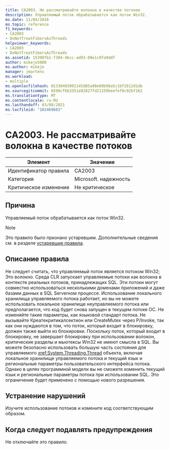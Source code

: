 ```yaml
---
title: CA2003. Не рассматривайте волокна в качестве потоков
description: Управляемый поток обрабатывается как поток Win32.
ms.date: 11/04/2016
ms.topic: reference
f1_keywords:
- CA2003
- DoNotTreatFibersAsThreads
helpviewer_keywords:
- CA2003
- DoNotTreatFibersAsThreads
ms.assetid: 15398fb1-f384-4bcc-ad93-00e1c0fa9ddf
author: mikejo5000
ms.author: mikejo
manager: jmartens
ms.workload:
- multiple
ms.openlocfilehash: 01330403091145d85a98e89b98a5c1bf2612d1db
ms.sourcegitcommit: 8590cf6b3351e82827fd21159beefef0c02bf162
ms.translationtype: MT
ms.contentlocale: ru-RU
ms.lasthandoff: 03/08/2021
ms.locfileid: "102469602"
---
```

# <a name="ca2003-do-not-treat-fibers-as-threads"></a>CA2003. Не рассматривайте волокна в качестве потоков

|Элемент|Значение|
|-|-|
|Идентификатор правила|CA2003|
|Категория|Microsoft. надежность|
|Критическое изменение|Не критическое|

## <a name="cause"></a>Причина
Управляемый поток обрабатывается как поток Win32.

> [!NOTE]
> Это правило было признано устаревшим. Дополнительные сведения см. в разделе [устаревшие правила](fxcop-unported-deprecated-rules.md).

## <a name="rule-description"></a>Описание правила

Не следует считать, что управляемый поток является потоком Win32; Это волокно. Среда CLR запускает управляемые потоки как волокна в контексте реальных потоков, принадлежащих SQL. Эти потоки могут совместно использоваться несколькими доменами приложений и даже базами данных в SQL Serverном процессе. Использование локального хранилища управляемого потока работает, но вы не можете использовать локальное хранилище неуправляемого потока или предполагается, что код будет снова запущен в текущем потоке ОС. Не изменяйте такие параметры, как языковой стандарт потока. Не вызывайте Креатекритикалсектион или CreateMutex через P/Invoke, так как они нуждаются в том, что поток, который входит в блокировку, должен также выйти из блокировки. Поскольку поток, который входит в блокировку, не завершает блокировку при использовании волокон, критические разделы и мьютексы Win32 не имеют смысла в SQL. Вы можете безопасно использовать большую часть состояния для управляемого <xref:System.Threading.Thread> объекта, включая локальное хранилище управляемого потока и текущий язык и региональные параметры пользовательского интерфейса потока. Однако в целях программной модели вы не сможете изменить текущий язык и региональные параметры потока при использовании SQL. Это ограничение будет применено с помощью нового разрешения.

## <a name="how-to-fix-violations"></a>Устранение нарушений

Изучите использование потоков и измените код соответствующим образом.

## <a name="when-to-suppress-warnings"></a>Когда следует подавлять предупреждения

Не отключайте это правило.
